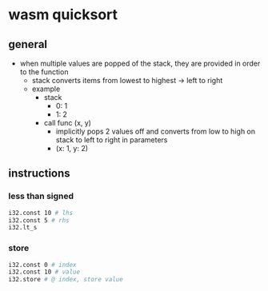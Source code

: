 # wasm quicksort

## general

* when multiple values are popped of the stack, they are provided in order to the function
  * stack converts items from lowest to highest -> left to right
  * example
    * stack
      * 0: 1
      * 1: 2
    * call func (x, y)
      * implicitly pops 2 values off and converts from low to high on stack to left to right in parameters
      * (x: 1, y: 2)

## instructions

### less than signed

```sh
i32.const 10 # lhs
i32.const 5 # rhs
i32.lt_s
```

### store

```sh
i32.const 0 # index
i32.const 10 # value
i32.store # @ index, store value
```
